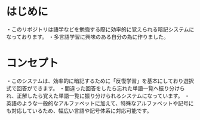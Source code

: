 # はじめに
・このリポジトリは語学などを勉強する際に効率的に覚えられる暗記システムになっております。
・多言語学習に興味のある自分の為に作りました。
# コンセプト
・このシステムは、効率的に暗記するために「反復学習」を基本にしており選択式で回答ができます。
・間違った回答をしたら忘れた単語一覧へ振り分けられ、正解したら覚えた単語一覧に振り分けられるシステムになっています。
・英語のような一般的なアルファベットに加えて、特殊なアルファベットや記号にも対応しているため、幅広い言語や記号体系に対応可能です。
